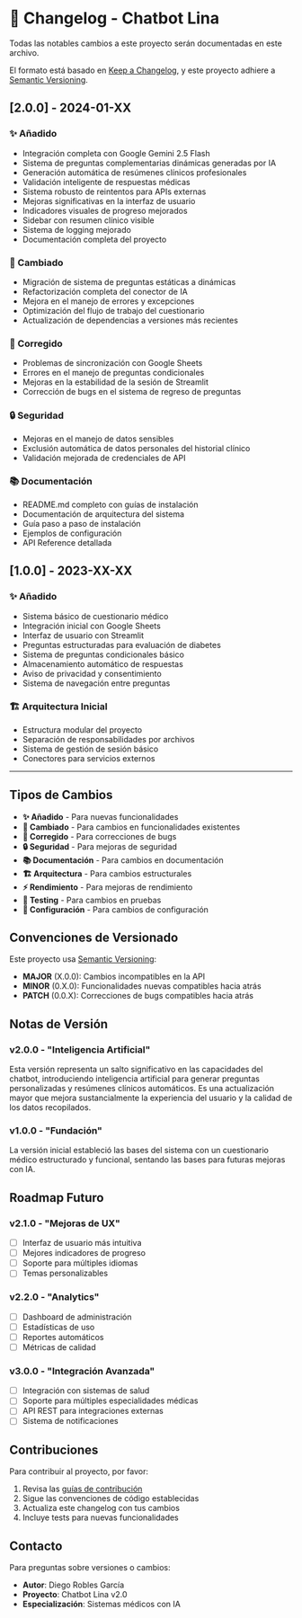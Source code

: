 # 📝 Changelog - Chatbot Lina

Todas las notables cambios a este proyecto serán documentadas en este archivo.

El formato está basado en [Keep a Changelog](https://keepachangelog.com/en/1.0.0/),
y este proyecto adhiere a [Semantic Versioning](https://semver.org/spec/v2.0.0.html).

## [2.0.0] - 2024-01-XX

### ✨ Añadido
- Integración completa con Google Gemini 2.5 Flash
- Sistema de preguntas complementarias dinámicas generadas por IA
- Generación automática de resúmenes clínicos profesionales
- Validación inteligente de respuestas médicas
- Sistema robusto de reintentos para APIs externas
- Mejoras significativas en la interfaz de usuario
- Indicadores visuales de progreso mejorados
- Sidebar con resumen clínico visible
- Sistema de logging mejorado
- Documentación completa del proyecto

### 🔄 Cambiado
- Migración de sistema de preguntas estáticas a dinámicas
- Refactorización completa del conector de IA
- Mejora en el manejo de errores y excepciones
- Optimización del flujo de trabajo del cuestionario
- Actualización de dependencias a versiones más recientes

### 🐛 Corregido
- Problemas de sincronización con Google Sheets
- Errores en el manejo de preguntas condicionales
- Mejoras en la estabilidad de la sesión de Streamlit
- Corrección de bugs en el sistema de regreso de preguntas

### 🔒 Seguridad
- Mejoras en el manejo de datos sensibles
- Exclusión automática de datos personales del historial clínico
- Validación mejorada de credenciales de API

### 📚 Documentación
- README.md completo con guías de instalación
- Documentación de arquitectura del sistema
- Guía paso a paso de instalación
- Ejemplos de configuración
- API Reference detallada

## [1.0.0] - 2023-XX-XX

### ✨ Añadido
- Sistema básico de cuestionario médico
- Integración inicial con Google Sheets
- Interfaz de usuario con Streamlit
- Preguntas estructuradas para evaluación de diabetes
- Sistema de preguntas condicionales básico
- Almacenamiento automático de respuestas
- Aviso de privacidad y consentimiento
- Sistema de navegación entre preguntas

### 🏗️ Arquitectura Inicial
- Estructura modular del proyecto
- Separación de responsabilidades por archivos
- Sistema de gestión de sesión básico
- Conectores para servicios externos

---

## Tipos de Cambios

- **✨ Añadido** - Para nuevas funcionalidades
- **🔄 Cambiado** - Para cambios en funcionalidades existentes
- **🐛 Corregido** - Para correcciones de bugs
- **🔒 Seguridad** - Para mejoras de seguridad
- **📚 Documentación** - Para cambios en documentación
- **🏗️ Arquitectura** - Para cambios estructurales
- **⚡ Rendimiento** - Para mejoras de rendimiento
- **🧪 Testing** - Para cambios en pruebas
- **🔧 Configuración** - Para cambios de configuración

## Convenciones de Versionado

Este proyecto usa [Semantic Versioning](https://semver.org/):

- **MAJOR** (X.0.0): Cambios incompatibles en la API
- **MINOR** (0.X.0): Funcionalidades nuevas compatibles hacia atrás
- **PATCH** (0.0.X): Correcciones de bugs compatibles hacia atrás

## Notas de Versión

### v2.0.0 - "Inteligencia Artificial"
Esta versión representa un salto significativo en las capacidades del chatbot, introduciendo inteligencia artificial para generar preguntas personalizadas y resúmenes clínicos automáticos. Es una actualización mayor que mejora sustancialmente la experiencia del usuario y la calidad de los datos recopilados.

### v1.0.0 - "Fundación"
La versión inicial estableció las bases del sistema con un cuestionario médico estructurado y funcional, sentando las bases para futuras mejoras con IA.

## Roadmap Futuro

### v2.1.0 - "Mejoras de UX"
- [ ] Interfaz de usuario más intuitiva
- [ ] Mejores indicadores de progreso
- [ ] Soporte para múltiples idiomas
- [ ] Temas personalizables

### v2.2.0 - "Analytics"
- [ ] Dashboard de administración
- [ ] Estadísticas de uso
- [ ] Reportes automáticos
- [ ] Métricas de calidad

### v3.0.0 - "Integración Avanzada"
- [ ] Integración con sistemas de salud
- [ ] Soporte para múltiples especialidades médicas
- [ ] API REST para integraciones externas
- [ ] Sistema de notificaciones

## Contribuciones

Para contribuir al proyecto, por favor:

1. Revisa las [guías de contribución](CONTRIBUTING.md)
2. Sigue las convenciones de código establecidas
3. Actualiza este changelog con tus cambios
4. Incluye tests para nuevas funcionalidades

## Contacto

Para preguntas sobre versiones o cambios:
- **Autor**: Diego Robles García
- **Proyecto**: Chatbot Lina v2.0
- **Especialización**: Sistemas médicos con IA
